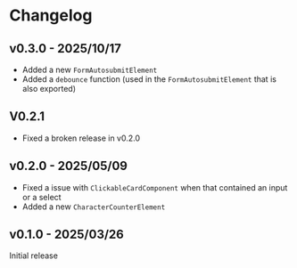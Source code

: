 # Changelog

## v0.3.0 - 2025/10/17
* Added a new `FormAutosubmitElement`
* Added a `debounce` function (used in the `FormAutosubmitElement` that is also exported)

## V0.2.1
* Fixed a broken release in v0.2.0

## v0.2.0 - 2025/05/09
* Fixed a issue with `ClickableCardComponent` when that contained an input or a select
* Added a new `CharacterCounterElement`

## v0.1.0 - 2025/03/26
Initial release
